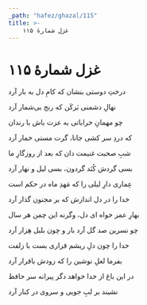 ```yaml
---
_path: "hafez/ghazal/115"
title: >-
    غزل شمارهٔ ۱۱۵
---
```

# غزل شمارهٔ ۱۱۵

<div class="b" id="bn1"><div class="m1"><p>درختِ دوستی بنشان که کامِ دل به بار آرد</p></div>
<div class="m2"><p>نهالِ دشمنی بَرکَن که رنج بی‌شمار آرد</p></div></div>
<div class="b" id="bn2"><div class="m1"><p>چو مهمانِ خراباتی به عزت باش با رندان</p></div>
<div class="m2"><p>که دردِ سر کشی جانا، گرت مستی خمار آرد</p></div></div>
<div class="b" id="bn3"><div class="m1"><p>شبِ صحبت غنیمت دان که بعد از روزگارِ ما</p></div>
<div class="m2"><p>بسی گردش کُنَد گردون، بسی لیل و نهار آرد</p></div></div>
<div class="b" id="bn4"><div class="m1"><p>عِماری دارِ لیلی را که مَهدِ ماه در حکم است</p></div>
<div class="m2"><p>خدا را در دل اندازش که بر مجنون گذار آرد</p></div></div>
<div class="b" id="bn5"><div class="m1"><p>بهارِ عمر خواه ای دل، وگرنه این چمن هر سال</p></div>
<div class="m2"><p>چو نسرین صد گل آرد بار و چون بلبل هِزار آرد</p></div></div>
<div class="b" id="bn6"><div class="m1"><p>خدا را چون دلِ ریشم قراری بست با زلفت</p></div>
<div class="m2"><p>بفرما لعلِ نوشین را که زودش باقرار آرد</p></div></div>
<div class="b" id="bn7"><div class="m1"><p>در این باغ از خدا خواهد دگر پیرانه سر حافظ</p></div>
<div class="m2"><p>نشیند بر لبِ جویی و سروی در کنار آرد</p></div></div>
